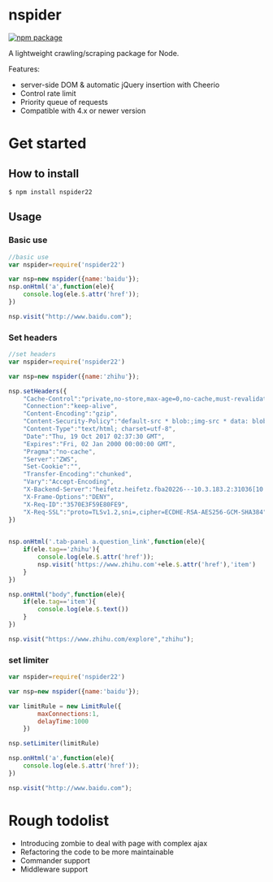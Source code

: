 # nspider

[![npm package](https://nodei.co/npm/nspider22.png?downloads=true&downloadRank=true&stars=true)](https://nodei.co/npm/nspider22/)


A lightweight crawling/scraping package for Node.

Features:

 * server-side DOM & automatic jQuery insertion with Cheerio
 * Control rate limit
 * Priority queue of requests
 * Compatible with 4.x or newer version

# Get started

## How to install

	$ npm install nspider22

## Usage

### Basic use
```js
//basic use
var nspider=require('nspider22')

var nsp=new nspider({name:'baidu'});
nsp.onHtml('a',function(ele){
	console.log(ele.$.attr('href'));
})

nsp.visit("http://www.baidu.com");

```

### Set headers

```js
//set headers
var nspider=require('nspider22')

var nsp=new nspider({name:'zhihu'});

nsp.setHeaders({
    "Cache-Control":"private,no-store,max-age=0,no-cache,must-revalidate,post-check=0,pre-check=0",
    "Connection":"keep-alive",
    "Content-Encoding":"gzip",
    "Content-Security-Policy":"default-src * blob:;img-src * data: blob:;frame-src 'self' *.zhihu.com *.zhihu.dev getpocket.com note.youdao.com safari-extension://com.evernote.safari.clipper-Q79WDW8YH9 weixin: zhihujs: v.qq.com v.youku.com www.bilibili.com *.vzuu.com;script-src 'self' *.zhihu.com *.google-analytics.com zhstatic.zhihu.com res.wx.qq.com 'unsafe-eval' unpkg.zhimg.com unicom.zhimg.com blob:;style-src 'self' *.zhihu.com *.zhihu.dev unicom.zhimg.com 'unsafe-inline';connect-src * wss:",
    "Content-Type":"text/html; charset=utf-8",
    "Date":"Thu, 19 Oct 2017 02:37:30 GMT",
    "Expires":"Fri, 02 Jan 2000 00:00:00 GMT",
    "Pragma":"no-cache",
    "Server":"ZWS",
    "Set-Cookie":"",
    "Transfer-Encoding":"chunked",
    "Vary":"Accept-Encoding",
    "X-Backend-Server":"heifetz.heifetz.fba20226---10.3.183.2:31036[10.3.183.2:31036]",
    "X-Frame-Options":"DENY",
    "X-Req-ID":"3570E3F59E80FE9",
    "X-Req-SSL":"proto=TLSv1.2,sni=,cipher=ECDHE-RSA-AES256-GCM-SHA384"
})
    

nsp.onHtml('.tab-panel a.question_link',function(ele){
    if(ele.tag=='zhihu'){
        console.log(ele.$.attr('href'));
        nsp.visit('https://www.zhihu.com'+ele.$.attr('href'),'item')
    }
})

nsp.onHtml("body",function(ele){
    if(ele.tag=='item'){
        console.log(ele.$.text())
    }
})

nsp.visit("https://www.zhihu.com/explore","zhihu");
```


### set limiter

```js
var nspider=require('nspider22')

var nsp=new nspider({name:'baidu'});

var limitRule = new LimitRule({
        maxConnections:1,
        delayTime:1000
    })

nsp.setLimiter(limitRule)

nsp.onHtml('a',function(ele){
    console.log(ele.$.attr('href'));
})

nsp.visit("http://www.baidu.com");
```

# Rough todolist

 * Introducing zombie to deal with page with complex ajax
 * Refactoring the code to be more maintainable
 * Commander support
 * Middleware support



